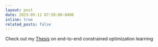 ```yaml
---
layout: post
date: 2023-05-11 07:59:00-0400
inline: true
related_posts: false
---
```


Check out my <a href="assets/pdf/Thesis_syracuse.pdf">Thesis</a> on end-to-end constrained optimization learning 